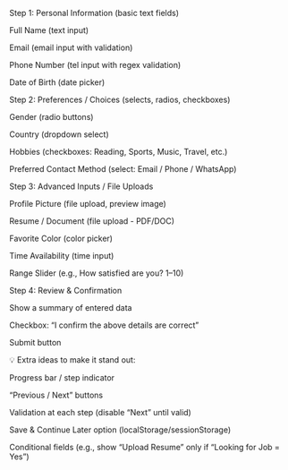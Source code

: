 Step 1: Personal Information (basic text fields)

Full Name (text input)

Email (email input with validation)

Phone Number (tel input with regex validation)

Date of Birth (date picker)




Step 2: Preferences / Choices (selects, radios, checkboxes)

Gender (radio buttons)

Country (dropdown select)

Hobbies (checkboxes: Reading, Sports, Music, Travel, etc.)

Preferred Contact Method (select: Email / Phone / WhatsApp)




Step 3: Advanced Inputs / File Uploads

Profile Picture (file upload, preview image)

Resume / Document (file upload - PDF/DOC)

Favorite Color (color picker)

Time Availability (time input)

Range Slider (e.g., How satisfied are you? 1–10)




Step 4: Review & Confirmation

Show a summary of entered data

Checkbox: “I confirm the above details are correct”

Submit button




💡 Extra ideas to make it stand out:

Progress bar / step indicator

“Previous / Next” buttons

Validation at each step (disable “Next” until valid)

Save & Continue Later option (localStorage/sessionStorage)

Conditional fields (e.g., show “Upload Resume” only if “Looking for Job = Yes”)